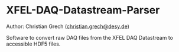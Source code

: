 # XFEL-DAQ-Datastream-Parser

Author: Christian Grech (christian.grech@desy.de)

Software to convert raw DAQ files from the XFEL DAQ Datastream to accessible HDF5 files.
